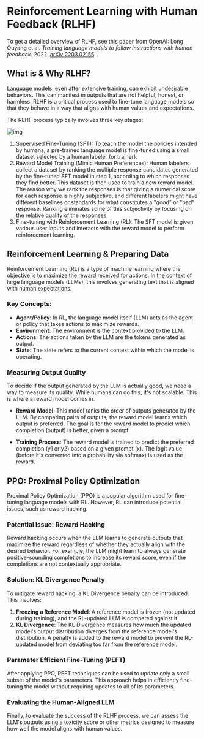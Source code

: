 # Reinforcement Learning with Human Feedback (RLHF)

To get a detailed overview of RLHF, see this paper from OpenAI: Long Ouyang et al. *Training language models to follow instructions with human feedback.* 2022. [arXiv:2203.02155](https://arxiv.org/abs/2203.02155).

## What is & Why RLHF?

Language models, even after extensive training, can exhibit undesirable behaviors. This can manifest in outputs that are not helpful, honest, or harmless. RLHF is a critical process used to fine-tune language models so that they behave in a way that aligns with human values and expectations.

 The RLHF process typically involves three key stages:

![img](https://miro.medium.com/v2/resize:fit:1050/0*hMyazpDlQ3oHb1bg.jpg)

1. Supervised Fine-Tuning (SFT): To teach the model the policies intended by humans, a pre-trained language model is fine-tuned using a small dataset selected by a human labeler (or trainer).
2. Reward Model Training (Mimic Human Preferences): Human labelers collect a dataset by ranking the multiple response candidates generated by the fine-tuned SFT model in step 1, according to which responses they find better. This dataset is then used to train a new reward model. The reason why we rank the responses is that giving a numerical score for each response is highly subjective, and different labelers might have different baselines or standards for what constitutes a "good" or "bad" response. Ranking eliminates some of this subjectivity by focusing on the relative quality of the responses.
3. Fine-tuning with Reinforcement Learning (RL): The SFT model is given various user inputs and interacts with the reward model to perform reinforcement learning.

## Reinforcement Learning & Preparing Data

Reinforcement Learning (RL) is a type of machine learning where the objective is to maximize the reward received for actions. In the context of large language models (LLMs), this involves generating text that is aligned with human expectations. 

### Key Concepts:

- **Agent/Policy**: In RL, the language model itself (LLM) acts as the agent or policy that takes actions to maximize rewards.
- **Environment**: The environment is the context provided to the LLM.
- **Actions**: The actions taken by the LLM are the tokens generated as output.
- **State**: The state refers to the current context within which the model is operating.

### Measuring Output Quality

To decide if the output generated by the LLM is actually good, we need a way to measure its quality. While humans can do this, it's not scalable. This is where a reward model comes in.

- **Reward Model**: This model ranks the order of outputs generated by the LLM. By comparing pairs of outputs, the reward model learns which output is preferred. The goal is for the reward model to predict which completion (output) is better, given a prompt.

- **Training Process**: The reward model is trained to predict the preferred completion (y1 or y2) based on a given prompt (x). The logit value (before it's converted into a probability via softmax) is used as the reward.

## PPO: Proximal Policy Optimization

Proximal Policy Optimization (PPO) is a popular algorithm used for fine-tuning language models with RL. However, RL can introduce potential issues, such as reward hacking.

### Potential Issue: Reward Hacking

Reward hacking occurs when the LLM learns to generate outputs that maximize the reward regardless of whether they actually align with the desired behavior. For example, the LLM might learn to always generate positive-sounding completions to increase its reward score, even if the completions are not contextually appropriate.

### Solution: KL Divergence Penalty

To mitigate reward hacking, a KL Divergence penalty can be introduced. This involves:

1. **Freezing a Reference Model**: A reference model is frozen (not updated during training), and the RL-updated LLM is compared against it.
2. **KL Divergence**: The KL Divergence measures how much the updated model's output distribution diverges from the reference model's distribution. A penalty is added to the reward model to prevent the RL-updated model from deviating too far from the reference model.

### Parameter Efficient Fine-Tuning (PEFT)

After applying PPO, PEFT techniques can be used to update only a small subset of the model's parameters. This approach helps in efficiently fine-tuning the model without requiring updates to all of its parameters.

### Evaluating the Human-Aligned LLM

Finally, to evaluate the success of the RLHF process, we can assess the LLM's outputs using a toxicity score or other metrics designed to measure how well the model aligns with human values.

